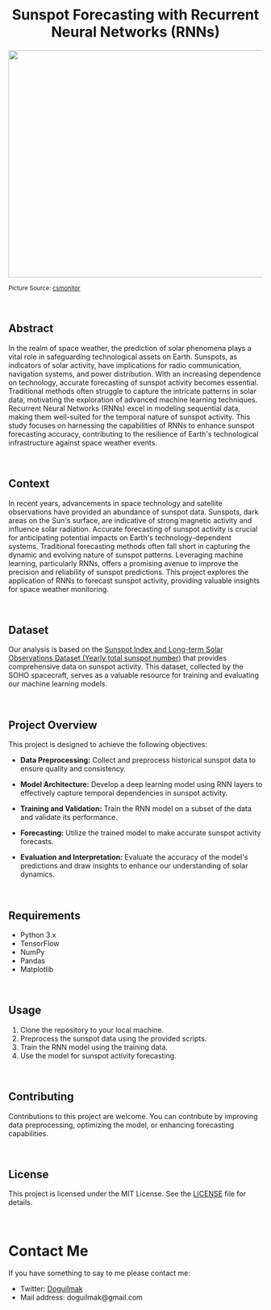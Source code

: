 <h1 align="center">Sunspot Forecasting with Recurrent Neural Networks (RNNs)</h1>

<p align="center">
    <img src="https://images.csmonitor.com/csm/2013/02/sunspot.jpg?alias=standard_900x600" height=450 width=2000 alt="Sakilar">
</p>

<small>Picture Source: <a href="https://www.csmonitor.com/Science/2013/0221/Sunspots-Huge-and-growing-fast-says-NASA">csmonitor</a></small>

<br>

## Abstract

In the realm of space weather, the prediction of solar phenomena plays a vital role in safeguarding technological assets on Earth. Sunspots, as indicators of solar activity, have implications for radio communication, navigation systems, and power distribution. With an increasing dependence on technology, accurate forecasting of sunspot activity becomes essential. Traditional methods often struggle to capture the intricate patterns in solar data, motivating the exploration of advanced machine learning techniques. Recurrent Neural Networks (RNNs) excel in modeling sequential data, making them well-suited for the temporal nature of sunspot activity. This study focuses on harnessing the capabilities of RNNs to enhance sunspot forecasting accuracy, contributing to the resilience of Earth's technological infrastructure against space weather events.

<br>

## Context

In recent years, advancements in space technology and satellite observations have provided an abundance of sunspot data. Sunspots, dark areas on the Sun's surface, are indicative of strong magnetic activity and influence solar radiation. Accurate forecasting of sunspot activity is crucial for anticipating potential impacts on Earth's technology-dependent systems. Traditional forecasting methods often fall short in capturing the dynamic and evolving nature of sunspot patterns. Leveraging machine learning, particularly RNNs, offers a promising avenue to improve the precision and reliability of sunspot predictions. This project explores the application of RNNs to forecast sunspot activity, providing valuable insights for space weather monitoring.


<br>

  

<h2>Dataset</h2>  

Our analysis is based on the [Sunspot Index and Long-term Solar Observations Dataset (Yearly total sunspot number)](https://www.sidc.be/SILSO/datafiles) that provides comprehensive data on sunspot activity. This dataset, collected by the SOHO spacecraft, serves as a valuable resource for training and evaluating our machine learning models.  

<br>

## Project Overview

This project is designed to achieve the following objectives:

- **Data Preprocessing:** Collect and preprocess historical sunspot data to ensure quality and consistency.

- **Model Architecture:** Develop a deep learning model using RNN layers to effectively capture temporal dependencies in sunspot activity.

- **Training and Validation:** Train the RNN model on a subset of the data and validate its performance.

- **Forecasting:** Utilize the trained model to make accurate sunspot activity forecasts.

- **Evaluation and Interpretation:** Evaluate the accuracy of the model's predictions and draw insights to enhance our understanding of solar dynamics.

<br>

## Requirements

- Python 3.x
- TensorFlow
- NumPy
- Pandas
- Matplotlib

<br>

## Usage

1. Clone the repository to your local machine.
2. Preprocess the sunspot data using the provided scripts.
3. Train the RNN model using the training data.
4. Use the model for sunspot activity forecasting.

<br>

## Contributing

Contributions to this project are welcome. You can contribute by improving data preprocessing, optimizing the model, or enhancing forecasting capabilities.

<br>

## License

This project is licensed under the MIT License. See the [LICENSE](URL_TO_LICENSE) file for details.

<br>


<h1>Contact Me</h1>

<p>If you have something to say to me please contact me:</p>  

<ul>
	<li>Twitter: <a  href="https://twitter.com/Doguilmak">Doguilmak</a></li>
	<li>Mail address: doguilmak@gmail.com</li>
</ul>
